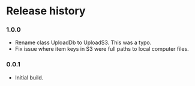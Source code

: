 # Release history

### 1.0.0

* Rename class UploadDb to UploadS3. This was a typo.
* Fix issue where item keys in S3 were full paths to local computer files.

### 0.0.1

* Initial build.
